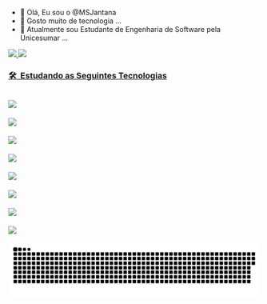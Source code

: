 - 👋 Olá, Eu sou o @MSJantana
- 👀 Gosto muito de tecnologia ...
- 🌱 Atualmente sou Estudante de Engenharia de Software pela Unicesumar ...

 <div>
  <a href="https://github.com/MSJantana">
  <img height="180em" src="https://github-readme-stats.vercel.app/api?username=MSJantana&show_icons=true&theme=dark&include_all_commits=true&count_private=true"/>
  <img height="180em" src="https://github-readme-stats.vercel.app/api/top-langs/?username=MSJantana&layout=compact&langs_count=16&theme=dark"/>  
</div>

  
 
 <div>
 <h3> 🛠 &nbsp;Estudando as Seguintes Tecnologias</h3>
 
 <code> <img height="50" src="https://www.vectorlogo.zone/logos/java/java-ar21.svg"> </code>
 <code> <img height="50" src="https://www.vectorlogo.zone/logos/w3_html5/w3_html5-ar21.svg"> </code>
 <code> <img height="50" src="https://www.vectorlogo.zone/logos/mysql/mysql-ar21.svg"> </code>
 <code> <img height="50" src="https://www.vectorlogo.zone/logos/postgresql/postgresql-ar21.svg"> </code>
 <code> <img height="50" src="https://www.vectorlogo.zone/logos/javascript/javascript-ar21.svg"> </code>
 <code> <img height="50" src="https://www.vectorlogo.zone/logos/netlifyapp_watercss/netlifyapp_watercss-official.svg"> </code>
 <code> <img height="50" src="https://www.vectorlogo.zone/logos/git-scm/git-scm-ar21.svg"> </code>
 <code> <img height="50" src="https://www.vectorlogo.zone/logos/github/github-ar21.svg"> </code>
  
 ![Snake animation](https://github.com/MSJantana/MSJantana/blob/output/github-contribution-grid-snake.svg)
 
 </div>
 
<!---
MSJantana/MSJantana is a ✨ special ✨ repository because its `README.md` (this file) appears on your GitHub profile.
You can click the Preview link to take a look at your changes.
--->
